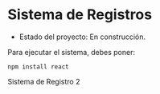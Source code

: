 <h1> Sistema de Registros </h1>

- Estado del proyecto: En construcción.

Para ejecutar el sistema, debes poner:

```npm install react```

Sistema de Registro 2
